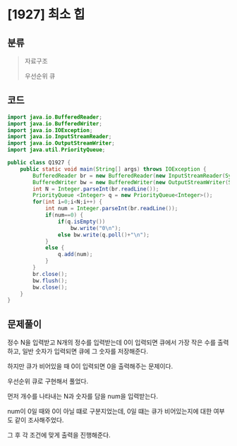 # [1927] 최소 힙

## 분류
> 자료구조
>
> 우선순위 큐

## 코드
```java
import java.io.BufferedReader;
import java.io.BufferedWriter;
import java.io.IOException;
import java.io.InputStreamReader;
import java.io.OutputStreamWriter;
import java.util.PriorityQueue;

public class Q1927 {
	public static void main(String[] args) throws IOException {
		BufferedReader br = new BufferedReader(new InputStreamReader(System.in));
		BufferedWriter bw = new BufferedWriter(new OutputStreamWriter(System.out));
		int N = Integer.parseInt(br.readLine());
		PriorityQueue <Integer> q = new PriorityQueue<Integer>();
		for(int i=0;i<N;i++) {
			int num = Integer.parseInt(br.readLine());
			if(num==0) {
				if(q.isEmpty())
					bw.write("0\n");
				else bw.write(q.poll()+"\n");
			}
			else {
				q.add(num);
			}
		}
		br.close();
		bw.flush();
		bw.close();
	}
}

```

## 문제풀이

정수 N을 입력받고 N개의 정수를 입력받는데 0이 입력되면 큐에서 가장 작은 수를 출력하고, 일반 숫자가 입력되면 큐에 그 숫자를 저장해준다.

하지만 큐가 비어있을 때 0이 입력되면 0을 출력해주는 문제이다.

우선순위 큐로 구현해서 풀었다.

먼저 개수를 나타내는 N과 숫자를 담을 num을 입력받는다.

num이 0일 때와 0이 아닐 떄로 구분지었는데, 0일 떄는 큐가 비어있는지에 대한 여부도 같이 조사해주었다.

그 후 각 조건에 맞게 출력을 진행해준다.